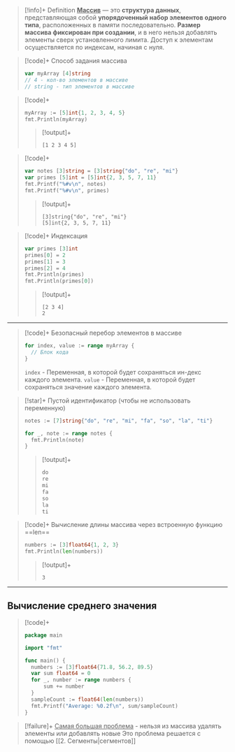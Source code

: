 > [!info]+ Definition
> <u>**Массив**</u> — это **структура данных**, представляющая собой **упорядоченный набор элементов одного типа**, расположенных в памяти последовательно. **Размер массива фиксирован при создании**, и в него нельзя добавлять элементы сверх установленного лимита. Доступ к элементам осуществляется по индексам, начиная с нуля.

>[!code]+ Способ задания массива
>```go
> var myArray [4]string 
> // 4 - кол-во элементов в массиве
> // string - тип элементов в массиве
> 
>```

> [!code]+
> ```go
> myArray := [5]int{1, 2, 3, 4, 5}  
> fmt.Println(myArray)
> ```
> > [!output]+
> > ```
> > [1 2 3 4 5]
> > ```


> [!code]+
> ```go
> var notes [3]string = [3]string{"do", "re", "mi"} 
> var primes [5]int = [5]int{2, 3, 5, 7, 11}
> fmt.Printf("%#v\n", notes) 
> fmt.Printf("%#v\n", primes)
> ```
> > [!output]+
> > ```
> > [3]string{"do", "re", "mi"}
> > [5]int{2, 3, 5, 7, 11}
> > ```

> [!code]+ Индексация
> ```go
> var primes [3]int
> primes[0] = 2
> primes[1] = 3
> primes[2] = 4
> fmt.Println(primes)
> fmt.Println(primes[0])
> ```
> > [!output]+
> > ```
> > [2 3 4]
> > 2
> > ```




---
>[!code]+ Безопасный перебор элементов в массиве
>```go
> for index, value := range myArray {
> 	// Блок кода
> }
>```
>`index` - Переменная, в которой будет сохраняться ин-декс каждого элемента.
>`value` - Переменная, в которой будет сохраняться значение каждого элемента.

>[!star]+ Пустой идентификатор (чтобы не использовать переменную)
> ```go
> notes := [7]string{"do", "re", "mi", "fa", "so", "la", "ti"}
> 
> for _, note := range notes {
> 	fmt.Println(note)
> }
> ```
> > [!output]+
> > ```go
> > do
> > re
> > mi
> > fa
> > so
> > la
> > ti
> > ```

>[!code]+ Вычисление длины массива через встроенную функцию ==len==
>```go
> numbers := [3]float64{1, 2, 3}
> fmt.Println(len(numbers))
>```
> > [!output]+
> > ```
> > 3
> > ```

---
## Вычисление среднего значения
>[!code]+
>```go
> package main
> 
> import "fmt"
> 
> func main() {
> 	numbers := [3]float64{71.8, 56.2, 89.5}
> 	var sum float64 = 0
> 	for _, number := range numbers {
> 		sum += number
> 	}
> 	sampleCount := float64(len(numbers))
> 	fmt.Printf("Average: %0.2f\n", sum/sampleCount)
> }
>```

> [!failure]+ <u>Самая большая проблема</u> - нельзя из массива удалять элементы или добавлять новые
> Это проблема решается с помощью [[2. Сегменты|сегментов]]